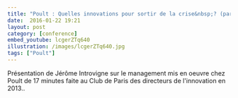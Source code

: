 ```yaml
---
title: "Poult : Quelles innovations pour sortir de la crise&nbsp;? (paris 2013)"
date:  2016-01-22 19:21
layout: post
category: [conference]
embed_youtube: lcgerZTq640
illustration: /images/lcgerZTq640.jpg
tags: ["Poult"]
---
```




Présentation de Jérôme Introvigne sur le management mis en oeuvre chez Poult de 17 minutes faite au Club de Paris des directeurs de l'innovation en 2013..
